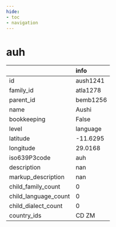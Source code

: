 ```yaml
---
hide:
- toc
- navigation
---
```

# auh
|                      | info     |
|:---------------------|:---------|
| id                   | aush1241 |
| family_id            | atla1278 |
| parent_id            | bemb1256 |
| name                 | Aushi    |
| bookkeeping          | False    |
| level                | language |
| latitude             | -11.6295 |
| longitude            | 29.0168  |
| iso639P3code         | auh      |
| description          | nan      |
| markup_description   | nan      |
| child_family_count   | 0        |
| child_language_count | 0        |
| child_dialect_count  | 0        |
| country_ids          | CD ZM    |